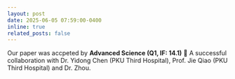 ```yaml
---
layout: post
date: 2025-06-05 07:59:00-0400
inline: true
related_posts: false
---
```


Our paper was accpeted by **Advanced Science (Q1, IF: 14.1)** :tada: A successful collaboration with Dr. Yidong Chen (PKU Third Hospital), Prof. Jie Qiao (PKU Third Hospital) and Dr. Zhou.